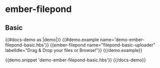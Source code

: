 # ember-filepond

## Basic

{{#docs-demo as |demo|}}
  {{#demo.example name='demo-ember-filepond-basic.hbs'}}
    {{ember-filepond
        name="filepond-basic-uploader"
        labelIdle="<span class='docs-text-purple'>Drag & Drop your files or <span class='filepond--label-action docs-text-blue hover:docs-text-blue-darkest'>Browse</span>!</span>"}}
  {{/demo.example}}

  {{demo.snippet 'demo-ember-filepond-basic.hbs'}}
{{/docs-demo}}

<!--
## One Plugin and Options

{{file-picker
  plugins=FilePondImagePreview}}

## Many Plugins and Options<
{{file-picker
  name="my-filepond-uploader"
  accept="image/png"
  labelIdle='Drag & Drop your photo or <span class="filepond--label-action"> Browse </span>'
  imagePreviewHeight=170
  imageCropAspectRatio="1:1"
  imageResizeTargetWidth=200
  imageResizeTargetHeight=200
  allowMultiple=true
  allowRevert=true
  maxFiles=3
  server="http://localhost:3000/upload"
  instantUpload=false
  oninit=(action "oninit")
  plugins=(array
    FilePondImagePreview
    FilePondImageTransform
    FilePondImageCrop
    FilePondImageResize
    FilepondPluginFileValidateType
  )}}
-->
